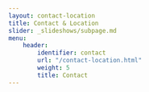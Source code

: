 ```yaml
---
layout: contact-location
title: Contact & Location
slider: _slideshows/subpage.md
menu:
    header:
        identifier: contact
        url: "/contact-location.html"
        weight: 5
        title: Contact
---
```


